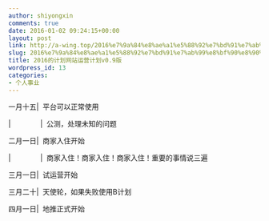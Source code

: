 ```yaml
---
author: shiyongxin
comments: true
date: 2016-01-02 09:24:15+00:00
layout: post
link: http://a-wing.top/2016%e7%9a%84%e8%ae%a1%e5%88%92%e7%bd%91%e7%ab%99%e8%bf%90%e8%90%a5%e8%ae%a1%e5%88%92v0-9%e7%89%88/
slug: 2016%e7%9a%84%e8%ae%a1%e5%88%92%e7%bd%91%e7%ab%99%e8%bf%90%e8%90%a5%e8%ae%a1%e5%88%92v0-9%e7%89%88
title: 2016的计划网站运营计划v0.9版
wordpress_id: 13
categories:
- 个人事业
---
```


一月十五|  平台可以正常使用

|               |  公测，处理未知的问题

二月一日|  商家入住开始

|               |  商家入住！商家入住！商家入住！重要的事情说三遍

三月一日|  试运营开始

三月二十|  天使轮，如果失败使用B计划

四月一日|  地推正式开始
